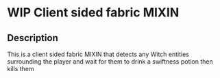 # WIP Client sided fabric MIXIN

## Description

This is a client sided fabric MIXIN that detects any Witch entities surrounding the player and wait for them to drink a swiftness potion then kills them


